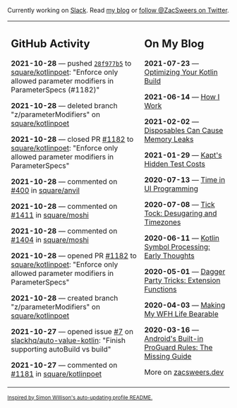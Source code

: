 Currently working on [Slack](https://slack.com/). Read [my blog](https://zacsweers.dev/) or [follow @ZacSweers on Twitter](https://twitter.com/ZacSweers).

<table><tr><td valign="top" width="60%">

## GitHub Activity
<!-- githubActivity starts -->
**2021-10-28** — pushed [`28f977b5`](https://github.com/square/kotlinpoet/commit/28f977b5f7890555da5966a03734426927525a2d) to [square/kotlinpoet](https://api.github.com/repos/square/kotlinpoet): "Enforce only allowed parameter modifiers in ParameterSpecs (#1182)"

**2021-10-28** — deleted branch "z/parameterModifiers" on [square/kotlinpoet](https://api.github.com/repos/square/kotlinpoet)

**2021-10-28** — closed PR [#1182](https://api.github.com/repos/square/kotlinpoet/pulls/1182) to [square/kotlinpoet](https://api.github.com/repos/square/kotlinpoet): "Enforce only allowed parameter modifiers in ParameterSpecs"

**2021-10-28** — commented on [#400](https://github.com/square/anvil/issues/400#issuecomment-953915736) in [square/anvil](https://api.github.com/repos/square/anvil)

**2021-10-28** — commented on [#1411](https://github.com/square/moshi/pull/1411#issuecomment-953906352) in [square/moshi](https://api.github.com/repos/square/moshi)

**2021-10-28** — commented on [#1404](https://github.com/square/moshi/issues/1404#issuecomment-953903537) in [square/moshi](https://api.github.com/repos/square/moshi)

**2021-10-28** — opened PR [#1182](https://api.github.com/repos/square/kotlinpoet/pulls/1182) to [square/kotlinpoet](https://api.github.com/repos/square/kotlinpoet): "Enforce only allowed parameter modifiers in ParameterSpecs"

**2021-10-28** — created branch "z/parameterModifiers" on [square/kotlinpoet](https://api.github.com/repos/square/kotlinpoet)

**2021-10-27** — opened issue [#7](https://api.github.com/repos/slackhq/auto-value-kotlin/issues/7) on [slackhq/auto-value-kotlin](https://api.github.com/repos/slackhq/auto-value-kotlin): "Finish supporting autoBuild vs build"

**2021-10-27** — commented on [#1181](https://github.com/square/kotlinpoet/issues/1181#issuecomment-953344066) in [square/kotlinpoet](https://api.github.com/repos/square/kotlinpoet)
<!-- githubActivity ends -->
</td><td valign="top" width="40%">

## On My Blog
<!-- blog starts -->
**2021-07-23** — [Optimizing Your Kotlin Build](https://www.zacsweers.dev/optimizing-your-kotlin-build/)

**2021-06-14** — [How I Work](https://www.zacsweers.dev/how-i-work/)

**2021-02-02** — [Disposables Can Cause Memory Leaks](https://www.zacsweers.dev/disposables-can-cause-memory-leaks/)

**2021-01-29** — [Kapt's Hidden Test Costs](https://www.zacsweers.dev/kapts-hidden-test-costs/)

**2020-07-13** — [Time in UI Programming](https://www.zacsweers.dev/time-in-ui/)

**2020-07-08** — [Tick Tock: Desugaring and Timezones](https://www.zacsweers.dev/ticktock-desugaring-timezones/)

**2020-06-11** — [Kotlin Symbol Processing: Early Thoughts](https://www.zacsweers.dev/kotlin-symbol-processor-early-thoughts/)

**2020-05-01** — [Dagger Party Tricks: Extension Functions](https://www.zacsweers.dev/dagger-party-tricks-extension-functions/)

**2020-04-03** — [Making My WFH Life Bearable](https://www.zacsweers.dev/making-wfh-life-bearable/)

**2020-03-16** — [Android's Built-in ProGuard Rules: The Missing Guide](https://www.zacsweers.dev/android-proguard-rules/)
<!-- blog ends -->
More on [zacsweers.dev](https://zacsweers.dev/)
</td></tr></table>

<sub><a href="https://simonwillison.net/2020/Jul/10/self-updating-profile-readme/">Inspired by Simon Willison's auto-updating profile README.</a></sub>